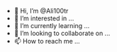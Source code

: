 - 👋 Hi, I’m @Ali100tr
- 👀 I’m interested in ...
- 🌱 I’m currently learning ...
- 💞️ I’m looking to collaborate on ...
- 📫 How to reach me ...

<!---
Ali100tr/Ali100tr is a ✨ special ✨ repository because its `README.md` (this file) appears on your GitHub profile.
You can click the Preview link to take a look at your changes.
--->
